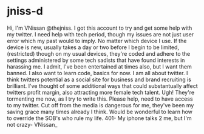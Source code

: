 # jniss-d
 Hi, I'm VNissan @thejniss. I got this account to try and get some help with my twitter. I need help with tech period, though my issues are not just user error which my past would to imply. No matter which device I use. If the device is new, usually takes a day or two before I begin to be limited, (restricted) though on my usual devices, they're coded and adhere to the settings administered by some tech sadists that have found interests in harassing me. I admit, I've been entertained at times also, but I want them banned. I also want to learn code, basics for now. I am all about twitter. I think twitters potential as a social site for business and brand recruiting is brilliant. I've thought of some additional ways that could substantually affect twitters profit margin, also attracting more female tech talent. Ugh! They're tormenting me now, as I try to write this. Please help, need to have access to my twitter. Cut off from the media is dangerous for me, they've been my saving grace many times already I think.  Would be wonderful to learn how to override the SOB's who rule my life.  401- My iphone talks 2 me, but I'm not crazy- VNissan_
